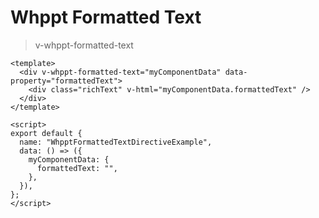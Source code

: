 # Whppt Formatted Text

> v-whppt-formatted-text

```vue
<template>
  <div v-whppt-formatted-text="myComponentData" data-property="formattedText">
    <div class="richText" v-html="myComponentData.formattedText" />
  </div>
</template>

<script>
export default {
  name: "WhpptFormattedTextDirectiveExample",
  data: () => ({
    myComponentData: {
      formattedText: "",
    },
  }),
};
</script>
```
